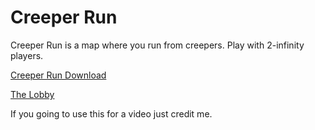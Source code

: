 # Creeper Run
Creeper Run is a map where you run from creepers. Play with 2-infinity players.

[Creeper Run Download](https://github.com/PeriodicFish/periodicfish.github.io/blob/main/CreeperRun.zip)

[The Lobby](https://github.com/PeriodicFish/periodicfish.github.io/blob/main/2021-04-07_20.13.17.png)

If you going to use this for a video just credit me.
